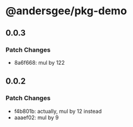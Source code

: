 # @andersgee/pkg-demo

## 0.0.3

### Patch Changes

- 8a6f668: mul by 122

## 0.0.2

### Patch Changes

- f4b801b: actually, mul by 12 instead
- aaaef02: mul by 9
